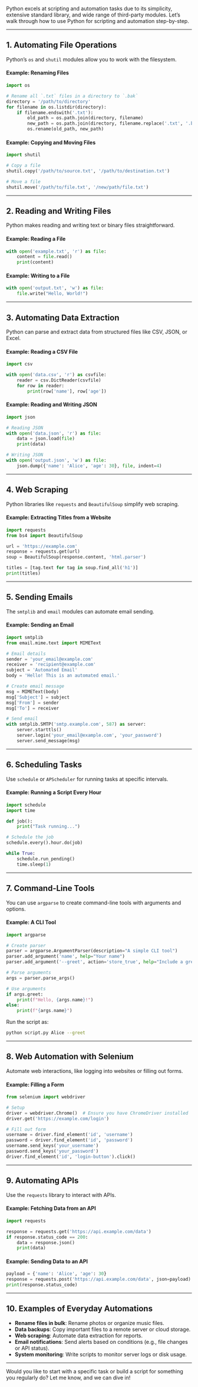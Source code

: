 Python excels at scripting and automation tasks due to its simplicity, extensive standard library, and wide range of third-party modules. Let’s walk through how to use Python for scripting and automation step-by-step.

---

## **1. Automating File Operations**

Python’s `os` and `shutil` modules allow you to work with the filesystem.

#### Example: Renaming Files
```python
import os

# Rename all `.txt` files in a directory to `.bak`
directory = '/path/to/directory'
for filename in os.listdir(directory):
    if filename.endswith('.txt'):
        old_path = os.path.join(directory, filename)
        new_path = os.path.join(directory, filename.replace('.txt', '.bak'))
        os.rename(old_path, new_path)
```

#### Example: Copying and Moving Files
```python
import shutil

# Copy a file
shutil.copy('/path/to/source.txt', '/path/to/destination.txt')

# Move a file
shutil.move('/path/to/file.txt', '/new/path/file.txt')
```

---

## **2. Reading and Writing Files**

Python makes reading and writing text or binary files straightforward.

#### Example: Reading a File
```python
with open('example.txt', 'r') as file:
    content = file.read()
    print(content)
```

#### Example: Writing to a File
```python
with open('output.txt', 'w') as file:
    file.write("Hello, World!")
```

---

## **3. Automating Data Extraction**

Python can parse and extract data from structured files like CSV, JSON, or Excel.

#### Example: Reading a CSV File
```python
import csv

with open('data.csv', 'r') as csvfile:
    reader = csv.DictReader(csvfile)
    for row in reader:
        print(row['name'], row['age'])
```

#### Example: Reading and Writing JSON
```python
import json

# Reading JSON
with open('data.json', 'r') as file:
    data = json.load(file)
    print(data)

# Writing JSON
with open('output.json', 'w') as file:
    json.dump({'name': 'Alice', 'age': 30}, file, indent=4)
```

---

## **4. Web Scraping**

Python libraries like `requests` and `BeautifulSoup` simplify web scraping.

#### Example: Extracting Titles from a Website
```python
import requests
from bs4 import BeautifulSoup

url = 'https://example.com'
response = requests.get(url)
soup = BeautifulSoup(response.content, 'html.parser')

titles = [tag.text for tag in soup.find_all('h1')]
print(titles)
```

---

## **5. Sending Emails**

The `smtplib` and `email` modules can automate email sending.

#### Example: Sending an Email
```python
import smtplib
from email.mime.text import MIMEText

# Email details
sender = 'your_email@example.com'
receiver = 'recipient@example.com'
subject = 'Automated Email'
body = 'Hello! This is an automated email.'

# Create email message
msg = MIMEText(body)
msg['Subject'] = subject
msg['From'] = sender
msg['To'] = receiver

# Send email
with smtplib.SMTP('smtp.example.com', 587) as server:
    server.starttls()
    server.login('your_email@example.com', 'your_password')
    server.send_message(msg)
```

---

## **6. Scheduling Tasks**

Use `schedule` or `APScheduler` for running tasks at specific intervals.

#### Example: Running a Script Every Hour
```python
import schedule
import time

def job():
    print("Task running...")

# Schedule the job
schedule.every().hour.do(job)

while True:
    schedule.run_pending()
    time.sleep(1)
```

---

## **7. Command-Line Tools**

You can use `argparse` to create command-line tools with arguments and options.

#### Example: A CLI Tool
```python
import argparse

# Create parser
parser = argparse.ArgumentParser(description="A simple CLI tool")
parser.add_argument('name', help="Your name")
parser.add_argument('--greet', action='store_true', help="Include a greeting")

# Parse arguments
args = parser.parse_args()

# Use arguments
if args.greet:
    print(f"Hello, {args.name}!")
else:
    print(f"{args.name}")
```

Run the script as:
```sh
python script.py Alice --greet
```

---

## **8. Web Automation with Selenium**

Automate web interactions, like logging into websites or filling out forms.

#### Example: Filling a Form
```python
from selenium import webdriver

# Setup
driver = webdriver.Chrome()  # Ensure you have ChromeDriver installed
driver.get('https://example.com/login')

# Fill out form
username = driver.find_element('id', 'username')
password = driver.find_element('id', 'password')
username.send_keys('your_username')
password.send_keys('your_password')
driver.find_element('id', 'login-button').click()
```

---

## **9. Automating APIs**

Use the `requests` library to interact with APIs.

#### Example: Fetching Data from an API
```python
import requests

response = requests.get('https://api.example.com/data')
if response.status_code == 200:
    data = response.json()
    print(data)
```

#### Example: Sending Data to an API
```python
payload = {'name': 'Alice', 'age': 30}
response = requests.post('https://api.example.com/data', json=payload)
print(response.status_code)
```

---

## **10. Examples of Everyday Automations**

- **Rename files in bulk**: Rename photos or organize music files.
- **Data backups**: Copy important files to a remote server or cloud storage.
- **Web scraping**: Automate data extraction for reports.
- **Email notifications**: Send alerts based on conditions (e.g., file changes or API status).
- **System monitoring**: Write scripts to monitor server logs or disk usage.

---
Would you like to start with a specific task or build a script for something you regularly do? Let me know, and we can dive in!
